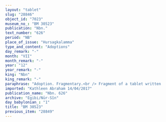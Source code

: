 ```yaml
---
layout: "tablet"
slug: "28846"
object_id: "7023"
museum_no_: "BM 30523"
publication: "Nbn."
text_number: "626"
period: "NB"
place_of_issue: "Hursagkalamma"
type_and_content: "Adoptions"
day_remark: "-"
month: "VII"
month_remark: "-"
year: "12"
year_remark: "-"
king: "Nbn"
king_remark: "-"
paraphrase: "Adoption. Fragmentary.<br /> Fragment of a tablet written in Hursagkalamma. <strong><sup>f</sup>A</strong> adopts <strong>B<sub>1</sub></strong> and <strong>B<sub>2</sub></strong>: she has out of her free will [<em>sealed?</em>] the adoption contract (<em>ṭuppi mār&ucirc;ti</em>) &hellip; Rest broken off. Scribe: Nergal-&scaron;umu-iddin /&Scaron;umu-uṣur/Bēl-<em>ahu</em>(?).<br /> &nbsp;<br /> <strong><sup>f</sup></strong><strong>A</strong> =&nbsp; <sup>f</sup>Damqāya/Ina-tē&scaron;&ecirc;-ēṭir//Marduku; <strong>B<sub>1</sub></strong> = &Scaron;ala<em>-</em>bēl-bīti; <strong>B<sub>2</sub></strong> = Zababa-iddin"
imported: "Kathleen Abraham 14/04/2017"
publication_name: "Nbn. 626"
archive: "Egibi/Nūr-Sîn"
day_babylonian_: "1"
title: "BM 30523"
previous_item: "28849"
---
```

